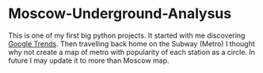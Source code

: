 # Moscow-Underground-Analysus
This is one of my first big python projects. It started with me discovering [Google Trends](https://trends.google.com/trends/). Then travelling back home on the Subway (Metro) I thought why not create a map of metro with popularity of each station as a circle. In future I may update it to more than Moscow map.